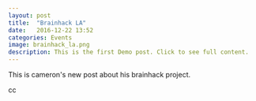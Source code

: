 ```yaml
---
layout: post
title:  "Brainhack LA"
date:   2016-12-22 13:52
categories: Events
image: brainhack_la.png
description: This is the first Demo post. Click to see full content.
---
```

This is cameron's new post about his brainhack project.

cc
